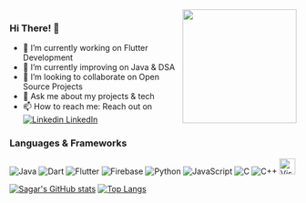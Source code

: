 <img align='right' src='https://media.giphy.com/media/bcKmIWkUMCjVm/giphy.gif' width='200'>

### Hi There! 👋

<!--
**sagar-monga/sagar-monga** is a ✨ _special_ ✨ repository because its `README.md` (this file) appears on your GitHub profile.

Here are some ideas to get you started:
-->

- 🔭 I’m currently working on Flutter Development
- 🌱 I’m currently improving on Java & DSA
- 👯 I’m looking to collaborate on Open Source Projects
- 💬 Ask me about my projects & tech
- 📫 How to reach me: Reach out on [![Linkedin](https://i.stack.imgur.com/gVE0j.png) LinkedIn](https://linkedin.com/in/sagarmonga)
<!-- - 😄 Pronouns: ... -->
<!-- - ⚡ Fun fact: ... -->

### Languages & Frameworks
<img alt="Java" src="https://img.shields.io/badge/java-%23ED8B00.svg?&style=for-the-badge&logo=java&logoColor=white"/>
<img alt="Dart" src="https://img.shields.io/badge/dart-%230175C2.svg?&style=for-the-badge&logo=dart&logoColor=white"/>
<img alt="Flutter" src="https://img.shields.io/badge/Flutter%20-%2302569B.svg?&style=for-the-badge&logo=Flutter&logoColor=white" />
<img alt="Firebase" src="https://img.shields.io/badge/firebase%20-%23039BE5.svg?&style=for-the-badge&logo=firebase"/>
<img alt="Python" src="https://img.shields.io/badge/python%20-%2314354C.svg?&style=for-the-badge&logo=python&logoColor=white"/>
<img alt="JavaScript" src="https://img.shields.io/badge/javascript%20-%23323330.svg?&style=for-the-badge&logo=javascript&logoColor=%23F7DF1E"/>
<img alt="C" src="https://img.shields.io/badge/c%20-%2300599C.svg?&style=for-the-badge&logo=c&logoColor=white"/>
<img alt="C++" src="https://img.shields.io/badge/c++%20-%2300599C.svg?&style=for-the-badge&logo=c%2B%2B&ogoColor=white"/>
<img alt="Visual Studio Code" src="https://img.shields.io/badge/VS%20Code-004D80?logo=visual-studio-code&logoColor=007ACC" height=28/>


[![Sagar's GitHub stats](https://github-readme-stats.vercel.app/api?username=sagar-monga&count_private=true&show_icons=true&bg_color=45,642B73,C6426E&title_color=ffffff&text_color=ffffff&icon_color=ffffff&border_radius=16.0&include_all_commits=true)](https://github.com/sagar-monga/github-readme-stats)
[![Top Langs](https://github-readme-stats.vercel.app/api/top-langs/?username=sagar-monga&layout=compact&hide=makefile&langs_count=6&bg_color=45,642B73,C6426E&title_color=ffffff&text_color=ffffff&border_radius=16.0)](https://github.com/sagar-monga/github-readme-stats)